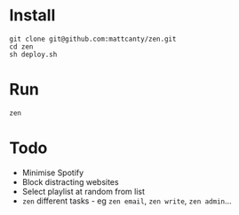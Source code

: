 # Install
```
git clone git@github.com:mattcanty/zen.git
cd zen
sh deploy.sh
```

# Run
```
zen
```

# Todo
* Minimise Spotify
* Block distracting websites
* Select playlist at random from list
* `zen` different tasks - eg `zen email`, `zen write`, `zen admin`...

